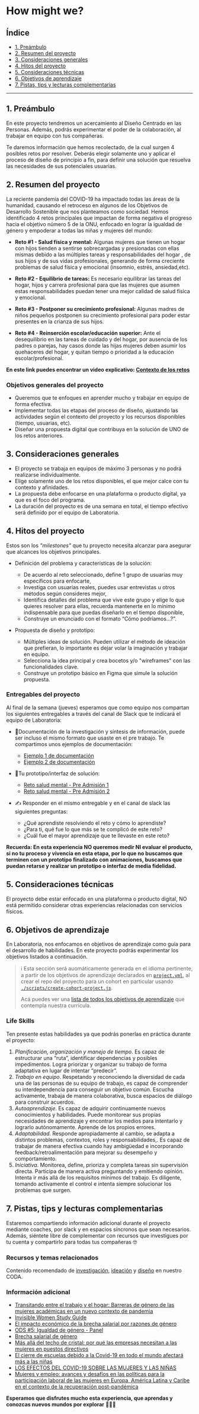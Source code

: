 # How might we?

## Índice

- [1. Preámbulo](#1-preámbulo)
- [2. Resumen del proyecto](#2-resumen-del-proyecto)
- [3. Consideraciones generales](#3-consideraciones-generales)
- [4. Hitos del proyecto](#4-hitos-del-proyecto)
- [5. Consideraciones técnicas](#5-consideraciones-técnicas)
- [6. Objetivos de aprendizaje](#6-objetivos-de-aprendizaje)
- [7. Pistas, tips y lecturas complementarias](#7-pistas-tips-y-lecturas-complementarias)

---

## 1. Preámbulo

En este proyecto tendremos un acercamiento al Diseño Centrado en las Personas.
Además, podrás experimentar el poder de la colaboración, al trabajar en equipo
con tus compañeras.

Te daremos información que hemos recolectado, de la cual surgen 4 posibles retos
por resolver. Deberás elegir solamente uno y aplicar el proceso de diseño de
principio a fin, para definir una solución que resuelva las necesidades de sus
potenciales usuarias.

## 2. Resumen del proyecto

La reciente pandemia del COVID-19 ha impactado todas las áreas de la humanidad,
causando el retroceso en algunos de los Objetivos de Desarrollo Sostenible que nos
planteamos como sociedad. Hemos identificado 4 retos principales que impactan de
forma negativa el progreso hacia el objetivo número 5 de la ONU, enfocado en lograr
la igualdad de género y empoderar a todas las niñas y mujeres del mundo:

- **Reto #1 - Salud física y mental:** Algunas mujeres que tienen un hogar con hijos
tienden a sentirse sobrecargadas y presionadas con ellas mismas debido a las múltiples
tareas y responsabilidades del hogar , de sus hijos y de sus vidas profesionales,
generando de forma creciente problemas de salud física y emocional (insomnio, estrés,
ansiedad,etc).

- **Reto #2 - Equilibrio de tareas:** Es necesario equilibrar las tareas del hogar,
hijos y carrera profesional para que las mujeres que asumen estas responsabilidades
puedan tener una mejor calidad de salud física y emocional.

- **Reto #3 - Postponer su crecimiento profesional:** Algunas madres de niños pequeños
postponen su crecimiento profesional para poder estar presentes en la crianza de
sus hijos.

- **Reto #4 - Reinserción escolar/educación superior:** Ante el desequilibrio
en las tareas de cuidado y del hogar, por ausencia de los padres o parejas, hay
casos donde las hijas mujeres deben asumir los quehaceres del hogar, y quitan
tiempo o prioridad a la educación escolar/profesional.

**En este link puedes encontrar un video explicativo: [Contexto de los retos](https://drive.google.com/file/d/1wVG7u0XPJWeTmGAx9Bnv8SxK0E3jHP1z/view?usp=drive_link)**

### Objetivos generales del proyecto

- Queremos que te enfoques en aprender mucho y trabajar en equipo de forma efectiva.
- Implementar todas las etapas del proceso de diseño, ajustando las actividades
según el contexto del proyecto y los recursos disponibles (tiempo, usuarias, etc).
- Diseñar una propuesta digital que contribuya en la solución de UNO de los retos
anteriores.

## 3. Consideraciones generales

- El proyecto se trabaja en equipos de máximo 3 personas y no podrá realizarse
individualmente.
- Elige solamente uno de los retos disponibles, el que mejor calce con tu contexto
y afinidades.
- La propuesta debe enfocarse en una plataforma o producto digital, ya que es el
foco del programa.
- La duración del proyecto es de una semana en total, el tiempo efectivo será
definido por el equipo de Laboratoria.

## 4. Hitos del proyecto

Estos son los *"milestones"* que tu proyecto necesita alcanzar para asegurar
que alcances los objetivos principales.

- Definición del problema y características de la solución:

  * De acuerdo al reto seleccionado, define 1 grupo de usuarias muy específicos
  para enfocarte,
  * Investiga con usuarias reales, puedes usar entrevistas u otros métodos según
  consideres mejor,
  * Identifica detalles del problema que vive este grupo y elige lo que quieres resolver
  para ellas, recuerda mantenerte en lo mínimo indispensable para que puedas diseñarlo
  en el tiempo disponible,
  * Construye un enunciado con el formato “Cómo podríamos...?”.

- Propuesta de diseño y prototipo:

  * Múltiples ideas de solución. Pueden utilizar el método de ideación que prefieran,
  lo importante es dejar volar la imaginación y trabajar en equipo.
  * Selecciona la idea principal y crea bocetos y/o "wireframes" con las funcionalidades
  clave.
  * Construye un prototipo básico en Figma que simule la solución propuesta.

### Entregables del proyecto

Al final de la semana (jueves) esperamos que como equipo nos compartan los siguientes
entregables a través del canal de Slack que te indicará el equipo de Laboratoria:

- 📗Documentación de la investigación y síntesis de información, puede ser
incluso el mismo formato que usaste en el pre trabajo. Te compartimos unos
ejemplos de documentación:

  * [Ejemplo 1 de documentación](https://www.figma.com/file/D59ZwRl1z4XDlnaZFuDKsS/Research-documentaci%C3%B3n?node-id=0%3A1&t=6UtdtkRGd0yGo5ve-0)
  * [Ejemplo 2 de documentación](https://docs.google.com/presentation/d/1mbRxMZIoVEhoJBNz1Cu5dG_MrDIVjV_k-t82J1ZGKvE/edit?usp=sharing)
  
- 🛴Tu prototipo/interfaz de solución:

  * [Reto salud mental - Pre Admisión 1](https://www.figma.com/file/sjjtK1eJCJ3QHrHvKEHidG/Prototipo?node-id=0%3A1&t=mDTSCgshDRF5PWH7-0)
  * [Reto salud mental - Pre Admisión 2](https://www.figma.com/file/sjjtK1eJCJ3QHrHvKEHidG/Prototipo?node-id=6%3A17&t=l8YzaLSuINZCvQs0-0)

- ✍️ Responder en el mismo entregable y en el canal de slack las siguientes
preguntas:

  * ¿Qué aprendiste resolviendo el reto y cómo lo aprendiste?
  * ¿Para ti, qué fue lo que más se te complicó de este reto?
  * ¿Cuál fue el mayor aprendizaje que te llevaste en este reto?

**Recuerda: En esta experiencia NO queremos medir NI evaluar el producto, si no tu
proceso y vivencia en esta etapa, por lo que no buscamos que terminen con un prototipo
finalizado con animaciones, buscamos que puedan retarse y realizar un prototipo o
interfaz de media fidelidad.**

## 5. Consideraciones técnicas

El proyecto debe estar enfocado en una plataforma o producto digital, NO está
permitido considerar otras experiencias relacionadas con servicios físicos.

## 6. Objetivos de aprendizaje

En Laboratoria, nos enfocamos en objetivos de aprendizaje como guía para el
desarrollo de habilidades. En este proyecto podrás experimentar los objetivos
listados a continuación.

> ℹ️ Esta sección será auomáticamente generada en el idioma pertinente, a partir
> de los objetivos de aprendizaje declarados en [`project.yml`](./project.yml),
> al crear el repo del proyecto para un cohort en particular usando
> [`./scripts/create-cohort-project.js`](../../scripts#create-cohort-project-coaches).
>
> Acá puedes ver una [lista de todos los objetivos de aprendizaje](../../learning-objectives/data.yml)
> que contempla nuestra currícula.

### Life Skills

Ten presente estas habilidades ya que podrás ponerlas en práctica durante el proyecto:

1. *Planificación, organización y manejo de tiempo*. Es capaz de estructurar
  una “ruta”, identificar dependencias y posibles impedimentos. Logra
  priorizar y organizar su trabajo de forma adaptativa en lugar de intentar “predecir”.
2. *Trabajo en equipo*. Respetando y reconociendo la diversidad de cada una de
  las personas de su equipo de trabajo, es capaz de comprender su
  interdependencia para conseguir un objetivo común. Escucha activamente,
  trabaja de manera colaborativa, busca espacios de diálogo para construir acuerdos.
3. *Autoaprendizaje*. Es capaz de adquirir continuamente nuevos conocimientos
  y habilidades. Puede monitorear sus propias necesidades de aprendizaje y
  encontrar los medios para intentarlo y lograrlo autónomamente. Aprende de los
  propios errores.
4. *Adaptabilidad*. Responde apropiadamente al cambio, se adapta a distintos
  problemas, contextos, roles y responsabilidades,. Es capaz de trabajar de
  manera efectiva cuando hay ambigüedad e incorporando
  feedback/retroalimentación para mejorar su desempeño y comportamiento.
5. *Iniciativa*. Monitorea, define, prioriza y completa tareas sin supervisión
  directa. Participa de manera activa preguntando y emitiendo opinión. Intenta
  ir más allá de los requisitos mínimos del trabajo. Es diligente, tomando
  activamente el control e intenta siempre solucionar los problemas que surgen.

## 7. Pistas, tips y lecturas complementarias

Estaremos compartiendo información adicional durante el proyecto mediante
coaches, por slack y en espacios síncronos que sean necesarios. Además,
siéntete libre de complementar con recursos que investigues por tu
cuenta y compartirlo para todas tus compañeras 🤓

### Recursos y temas relacionados

Contenido recomendado de [investigación](https://coda.io/d/Bootcamp-UX-Contenido_dqkqk2rV9Z2/Investigacion_suHhF),
[ideación](https://coda.io/d/Bootcamp-UX-Contenido_dqkqk2rV9Z2/Ideacion_sumh5)
y [diseño](https://coda.io/d/Bootcamp-UX-Contenido_dqkqk2rV9Z2/Prototipado_suXAI#_lusmx)
en nuestro CODA.

### Información adicional

- [Transitando entre el trabajo y el hogar: Barreras de género de las mujeres
  académicas en un nuevo contexto de pandemia](https://tesis.pucp.edu.pe/repositorio/handle/20.500.12404/23535)
- [Invisible Women Study Guide](https://rednaranja.com.ve/wp-content/uploads/2022/04/Invisible-Women-Study-Guide-FULL.pdf)
- [El impacto económico de la brecha salarial por razones de género](https://www.defensoria.gob.pe/deunavezportodas/wp-content/uploads/2019/11/Brecha-salarial-por-razones-de-genero-2019-DP.pdf)
- [ODS #5: Igualdad de género - Panel](https://www.youtube.com/watch?v=KmMj65ZS-KA)
- [Brecha salarial de género](https://imco.org.mx/wp-content/uploads/2022/11/Brecha-salarial-de-genero_estudio.pdf)
- [Más allá del techo de cristal: por qué las empresas necesitan a las mujeres
  en puestos directivos](https://ilo.org/infostories/es-ES/Stories/Employment/beyond-the-glass-ceiling#introduction)
- [El cierre de escuelas debido a la Covid-19 en todo el mundo afectará más a las niñas](https://es.unesco.org/news/cierre-escuelas-debido-covid-19-todo-mundo-afectara-mas-ninas)
- [LOS EFECTOS DEL COVID-19 SOBRE LAS MUJERES Y LAS NIÑAS](https://interactive.unwomen.org/multimedia/explainer/covid19/es/index.html)
- [Mujeres y empleo: avances y desafíos en las políticas para la participación
  laboral de las mujeres en Europa, América Latina y Caribe en el contexto de
  la recuperación post-pandémica](https://eurosocial.eu/wp-content/uploads/2022/06/PS_EULAC_Policy-Brief-mujeres-empleo-ES.pdf)

**Esperamos que disfrutes mucho esta experiencia, que aprendas y conozcas nuevos
mundos por explorar** 💪🏽💛
